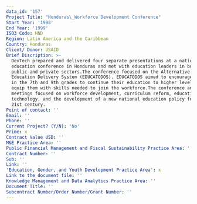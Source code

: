 ```yaml
---
data_id: '157'
Project Title: "Honduras\_Workforce Development Conference"
Start Year: '1998'
End Year: '1999'
ISO3 Code: HND
Region: Latin America and the Caribbean
Country: Honduras
Client/ Donor: USAID
Brief Discription: >-
  DevTech prepared and delivered four separate presentations at a national
  education conference in Honduras and met with education leaders in both the
  public and private sectors.The conference focused on the Alternative Basic
  Education Delivery System (EDUCATODOS). EDUCATODOS aimed to encourage students
  in the 7th and 9th grades to continue their education to higher levels and to
  equip them with skills needed to join the workforce.The conference and
  meetings focused on workforce development, curriculum reform, educational
  technology, and the development of a new national education policy for the
  21st century.
Point of contact: ''
Email: ''
Phone: ''
Current Project? (Y/N): 'No'
Prime: x
Contract Value USD: ''
M&E Practice Area: ''
Public Financial Management and Fiscal Sustainability Practice Area: ''
Contract Number: ''
Sub: ''
Link: ''
'Education, Gender, and Youth Development Practice Area': x
Link to the document file: ''
Knowledge Management and Data Analytics Practice Area: ''
Document Title: ''
Subcontract Number/Order Number/Grant Number: ''
---
```

